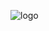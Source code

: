 ![logo](https://user-images.githubusercontent.com/7228512/51863436-adfaf280-2349-11e9-99ab-efe1785fd8a1.png)